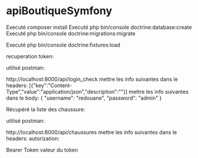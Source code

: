 # apiBoutiqueSymfony

Executé composer install
Executé php bin/console doctrine:database:create
Executé php bin/console doctrine:migrations:migrate

Executé php bin/console doctrine:fixtures:load

<p>recuperation token:</p>
<p>utilisé postman:</p>
http://localhost:8000/api/login_check
mettre les info suivantes dans le headers:
[{"key":"Content-Type","value":"application/json","description":""}]
mettre les info suivantes dans le body:
{
"username": "redouane",
"password": "admin"
}

Récupéré la liste des chaussure:
<p>utilisé postman:</p>
http://localhost:8000/api/chaussures
mettre les info suivantes dans le headers:
autorization:

Bearer Token valeur du token



